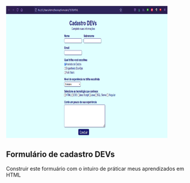 <img src="https://raw.githubusercontent.com/luizpedros/HTML/main/Formulario/pagina.png" width="440px" height="360px"/>

## Formulário de cadastro DEVs

<p>Construir este formuário com o intuiro de práticar meus aprendizados em HTML</p>
